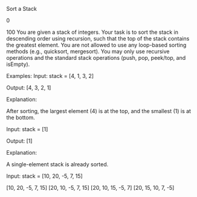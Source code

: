 Sort a Stack


0

100
You are given a stack of integers. Your task is to sort the stack in descending order using recursion, such that the top of the stack contains the greatest element. You are not allowed to use any loop-based sorting methods (e.g., quicksort, mergesort). You may only use recursive operations and the standard stack operations (push, pop, peek/top, and isEmpty).


Examples:
Input: stack = [4, 1, 3, 2]

Output: [4, 3, 2, 1]

Explanation:

After sorting, the largest element (4) is at the top, and the smallest (1) is at the bottom.



Input: stack = [1]

Output: [1]

Explanation:

A single-element stack is already sorted.



Input: stack = [10, 20, -5, 7, 15]

[10, 20, -5, 7, 15]
[20, 10, -5, 7, 15]
[20, 10, 15, -5, 7]
[20, 15, 10, 7, -5]
